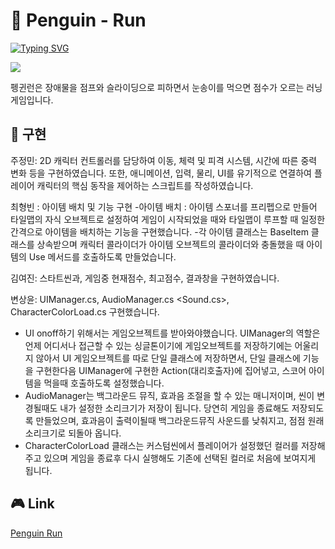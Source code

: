 # :penguin: Penguin - Run 
<a href="https://git.io/typing-svg"><img src="https://readme-typing-svg.demolab.com?font=Fira+Code&size=72&duration=2000&pause=5000&color=F7F7F7&background=000000&center=true&vCenter=true&width=600&height=100&lines=PenguinRun" alt="Typing SVG" /></a>




<img src = "https://github.com/user-attachments/assets/825ac18e-56d4-4434-8ffc-a148ce9517de">


펭귄런은 장애물을 점프와 슬라이딩으로 피하면서
눈송이를 먹으면 점수가 오르는 러닝 게임입니다. 


## :book: 구현
주정민:
2D 캐릭터 컨트롤러를 담당하여 이동, 체력 및 피격 시스템, 시간에 따른 중력 변화 등을 구현하였습니다. 
또한, 애니메이션, 입력, 물리, UI를 유기적으로 연결하여 플레이어 캐릭터의 핵심 동작을 제어하는 스크립트를 작성하였습니다.

최형빈 : 아이템 배치 및 기능 구현
	        -아이템 배치 : 아이템 스포너를 프리펩으로 만들어 타일맵의 자식 오브젝트로 설정하여 게임이 시작되었을 때와 타일맵이 루프할 때 일정한 간격으로 아이템을 배치하는 기능을 구현했습니다.
        	-각 아이템 클래스는 BaseItem 클래스를 상속받으며 캐릭터 콜라이더가 아이템 오브젝트의 콜라이더와 충돌했을 때 아이템의 Use 메서드를 호출하도록 만들었습니다.

김여진: 스타트씬과, 게임중 현재점수, 최고점수, 결과창을 구현하였습니다.

변상윤: UIManager.cs, AudioManager.cs <Sound.cs>, CharacterColorLoad.cs 구현했습니다.
- UI onoff하기 위해서는 게임오브젝트를 받아와야했습니다. UIManager의 역할은 언제 어디서나 접근할 수 있는 싱글톤이기에 게임오브젝트를 저장하기에는 어울리지 않아서 UI 게임오브젝트를 따로 단일 클래스에 저장하면서,
  단일 클래스에 기능을 구현한다음 UIManager에 구현한 Action(대리호출자)에 집어넣고, 스코어 아이템을 먹을때 호출하도록 설정했습니다.
- AudioManager는 백그라운드 뮤직, 효과음 조절을 할 수 있는 매니저이며, 씬이 변경될때도 내가 설정한 소리크기가 저장이 됩니다.
  당연히 게임을 종료해도 저장되도록 만들었으며, 효과음이 출력이될때 백그라운드뮤직 사운드를 낮춰지고, 점점 원래 소리크기로 되돌아 옵니다.
- CharacterColorLoad 클래스는 커스텀씬에서 플레이어가 설정했던 컬러를 저장해주고 있으며 게임을 종료후 다시 실행해도 기존에 선택된 컬러로 처음에 보여지게 됩니다.
  

## :video_game: Link
[Penguin Run](https://byeonsangyoon.itch.io/penguinrun)

